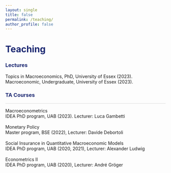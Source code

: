 ```yaml
---
layout: single
title: false
permalink: /teaching/
author_profile: false
---
```

<h1 style="color:rgb(27,39,113);">Teaching</h1> 

<h3 style="color:rgb(27,39,113);">Lectures</h3> 

Topics in Macroeconomics, PhD, University of Essex (2023). <br>
Macroeconomic, Undergraduate, University of Essex (2023). <br>

<h3 style="color:rgb(27,39,113);">TA Courses</h3> 

<hr style = "height:0.5px;border-width:0;color:gray;background-color:rgb(216,216,216)">

Macroeconometrics<br>
IDEA PhD program, UAB (2023). Lecturer: Luca Gambetti<br>
  <br>
Monetary Policy<br>
Master program, BSE (2022), Lecturer: Davide Debortoli<br>
 <br>
Social Insurance in Quantitative Macroeconomic Models<br>
IDEA PhD program, UAB (2020, 2021), Lecturer: Alexander Ludwig<br>
 <br>
Econometrics II<br>
IDEA PhD program, UAB (2020), Lecturer: André Gröger<br>
 <br>
  <br>
    <br>
      <br>
        <br>
          <br>
            <br>
              <br>
                <br>
                  <br>
                    <br>
